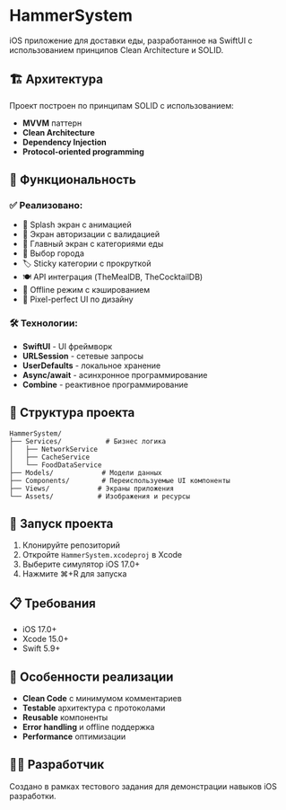 # HammerSystem

iOS приложение для доставки еды, разработанное на SwiftUI с использованием принципов Clean Architecture и SOLID.

## 🏗️ Архитектура

Проект построен по принципам SOLID с использованием:
- **MVVM** паттерн
- **Clean Architecture**
- **Dependency Injection**
- **Protocol-oriented programming**

## 📱 Функциональность

### ✅ Реализовано:
- 🚀 Splash экран с анимацией
- 🔐 Экран авторизации с валидацией
- 🍕 Главный экран с категориями еды
- 📍 Выбор города
- 🏷️ Sticky категории с прокруткой
- 🍽️ API интеграция (TheMealDB, TheCocktailDB)
- 📱 Offline режим с кэшированием
- 🎨 Pixel-perfect UI по дизайну

### 🛠️ Технологии:
- **SwiftUI** - UI фреймворк
- **URLSession** - сетевые запросы
- **UserDefaults** - локальное хранение
- **Async/await** - асинхронное программирование
- **Combine** - реактивное программирование

## 📁 Структура проекта

```
HammerSystem/
├── Services/           # Бизнес логика
│   ├── NetworkService
│   ├── CacheService
│   └── FoodDataService
├── Models/            # Модели данных
├── Components/        # Переиспользуемые UI компоненты
├── Views/            # Экраны приложения
└── Assets/           # Изображения и ресурсы
```

## 🚀 Запуск проекта

1. Клонируйте репозиторий
2. Откройте `HammerSystem.xcodeproj` в Xcode
3. Выберите симулятор iOS 17.0+
4. Нажмите ⌘+R для запуска

## 📋 Требования

- iOS 17.0+
- Xcode 15.0+
- Swift 5.9+

## 🎯 Особенности реализации

- **Clean Code** с минимумом комментариев
- **Testable** архитектура с протоколами
- **Reusable** компоненты
- **Error handling** и offline поддержка
- **Performance** оптимизации

## 👨‍💻 Разработчик

Создано в рамках тестового задания для демонстрации навыков iOS разработки. 